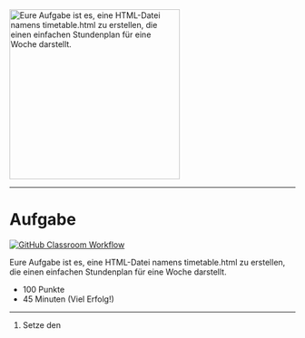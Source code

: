 <img src="https://m.media-amazon.com/images/I/61LzKmY1K7L._SY466_.jpg" alt="Eure Aufgabe ist es, eine HTML-Datei namens timetable.html zu erstellen, die einen einfachen Stundenplan für eine Woche darstellt." width="300"/>

---
# Aufgabe
[![GitHub Classroom Workflow](https://github.com/helsoc7/timetable-html/actions/workflows/classroom.yml/badge.svg)](https://github.com/helsoc7/timetable-html/actions/workflows/classroom.yml) 

Eure Aufgabe ist es, eine HTML-Datei namens timetable.html zu erstellen, die einen einfachen Stundenplan für eine Woche darstellt.
* 100 Punkte
* 45 Minuten (Viel Erfolg!)

---
<ol>
<li> Setze den <title> Tag auf 'Timetable' (10 Punkte)</li>
Hilfe: 
<ul><li><a href="https://www.w3schools.com/tags/tag_title.asp">Spickzettel</a></li></ul> 

---
<li> HTML-Datei namens timetable.html mit HTML-Tabelle erstellen (10 Punkte)</li>
Hilfe: 
<ul><li><a href="https://www.w3schools.com/tags/tag_table.asp">Spickzettel</a></li></ul> 

---
<li> Tabelle mit Tabellenüberschrift 'Weekly Timetable' erstellen (15 Punkte)</li>
Hilfe: 
<ul><li><a href="https://www.w3schools.com/tags/tag_caption.asp">Spickzettel</a></li></ul> 

---
<li> Setze die ID der Tabelle auf 'weekly-timetable' (10 Punkte)</li>
Hilfe: 
<ul><li><a href="https://www.w3schools.com/html/html_id.asp">Spickzettel</a></li></ul> 

---
<li> Erstelle eine Zeile für die Wochentage (15 Punkte)</li>
Hilfe: 
<ul><li><a href="https://www.w3schools.com/tags/tag_tr.asp">Spickzettel</a></li></ul> 

---
<li> Erstelle mind. 10 Zellen für die Stunden und Fächer  (20 Punkte)</li>
Hilfe: 
<ul><li><a href="https://www.w3schools.com/tags/tag_td.asp">Spickzettel</a></li></ul> 

---
<li> Füge Tage zur Wochenüberschrift hinzu (Monday, Tuesday, Wednesday, Thursday, Friday) (20 Punkte)</li>
Hilfe: 
<ul><li><a href="https://www.w3schools.com/tags/tag_th.asp">Spickzettel</a></li></ul> 

---
</ol>
